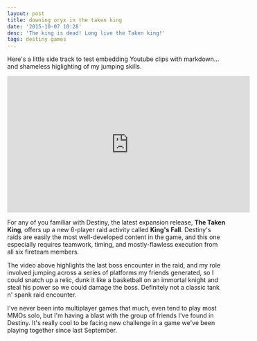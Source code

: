 ```yaml
---
layout: post
title: downing oryx in the taken king
date: '2015-10-07 10:28'
desc: 'The king is dead! Long live the Taken king!'
tags: destiny games
---
```


Here's a little side track to test embedding Youtube clips with markdown... and shameless higlighting of my jumping skills.

<div class="videoWrapper">
<iframe width="560" height="315" src="https://www.youtube.com/embed/uWXEvLHsE_s" frameborder="0" allowfullscreen></iframe>
</div>

For any of you familiar with Destiny, the latest expansion release, **The Taken King**, offers up a new 6-player raid activity called **King's Fall**. Destiny's raids are easily the most well-developed content in the game, and this one especially requires teamwork, timing, and mostly-flawless execution from all six fireteam members.

The video above highlights the last boss encounter in the raid, and my role involved jumping across a series of platforms my friends generated, so I could snatch up a relic, dunk it like a basketball on an immortal knight and steal his power so we could damage the boss. Definitely not a classic tank n' spank raid encounter.

I've never been into multiplayer games that much, even tend to play most MMOs solo, but I'm having a blast with the group of friends I've found in Destiny. It's really cool to be facing new challenge in a game we've been playing together since last September.
